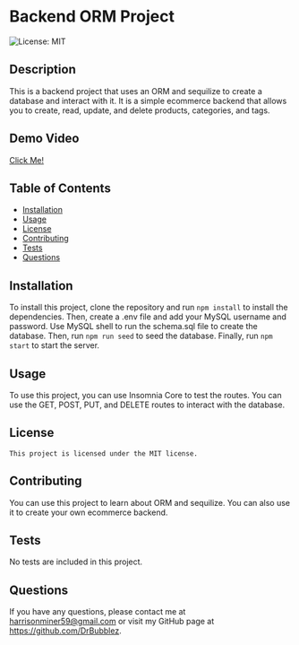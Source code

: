 # Backend ORM Project
![License: MIT](https://img.shields.io/badge/License-MIT-yellow.svg)
## Description
This is a backend project that uses an ORM and sequilize to create a database and interact with it. It is a simple ecommerce backend that allows you to create, read, update, and delete products, categories, and tags.
## Demo Video
[Click Me!](https://youtu.be/-njprYQpDBw)
## Table of Contents
- [Installation](#installation)
- [Usage](#usage)
- [License](#license)
- [Contributing](#contributing)
- [Tests](#tests)
- [Questions](#questions)
## Installation
To install this project, clone the repository and run `npm install` to install the dependencies. Then, create a .env file and add your MySQL username and password. Use MySQL shell to run the schema.sql file to create the database. Then, run `npm run seed` to seed the database. Finally, run `npm start` to start the server.
## Usage
To use this project, you can use Insomnia Core to test the routes. You can use the GET, POST, PUT, and DELETE routes to interact with the database.
## License
    This project is licensed under the MIT license.
## Contributing
You can use this project to learn about ORM and sequilize. You can also use it to create your own ecommerce backend.
## Tests
No tests are included in this project.
## Questions
If you have any questions, please contact me at harrisonminer59@gmail.com or visit my GitHub page at https://github.com/DrBubblez.
